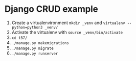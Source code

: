 # Django CRUD example

1. Create a virtualenvironment `mkdir _venv` and `virtualenv --python=python3 _venv/`
2. Activate the virtualenv with `source _venv/bin/activate`
3. `cd t57/`
4. `./manage.py makemigrations`
5. `./manage.py migrate`
6. `./manage.py runserver`